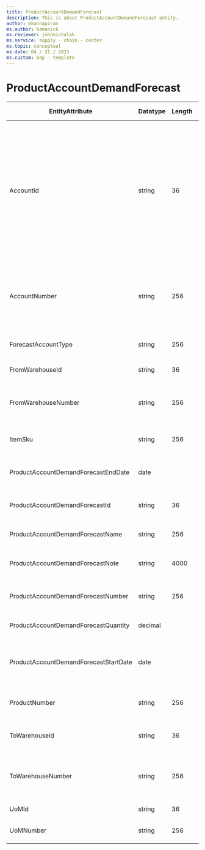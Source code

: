 ```yaml
---
title: ProductAccountDemandForecast
description: This is about ProductAccountDemandForecast entity.
author: mkannapiran
ms.author: kamanick
ms.reviewer: johnmichalak
ms.service: supply - chain - center
ms.topic: conceptual
ms.date: 04 / 21 / 2023
ms.custom: bap - template
---
```


# **ProductAccountDemandForecast**

|	EntityAttribute	|	Datatype	|	Length	|	Primary Key	|	Description	|
|---------------|--------|------|----------|-----------|
|	AccountId	|	string	|	36	|	No	|	A unique identifier of an account. The account could be a customer or vendor etc. AccountId is an auto generated Id by Microsoft D365 or Supply chain center. 	|
|	AccountNumber	|	string	|	256	|	No	|	Number or code for the account to quickly search and identify the account in system views.	|
|	ForecastAccountType	|	string	|	256	|	No	|	Account type of forecast	|
|	FromWarehouseId	|	string	|	36	|	No	|	The unique Id of warehouse	|
|	FromWarehouseNumber	|	string	|	256	|	No	|	The origin warehouse number for the demand forecast	|
|	ItemSku	|	string	|	256	|	Yes	|	The stock keeping unit of product	|
|	ProductAccountDemandForecastEndDate	|	date	|		|	No	|	The validity or expirty date of this record	|
|	ProductAccountDemandForecastId	|	string	|	36	|	Yes	|	The unique Id of the demand forecast	|
|	ProductAccountDemandForecastName	|	string	|	256	|	No	|	Name of the demand forecast	|
|	ProductAccountDemandForecastNote	|	string	|	4000	|	No	|	Notes or comments for demand forecast	|
|	ProductAccountDemandForecastNumber	|	string	|	256	|	Yes	|	The unique number of the demand forecast	|
|	ProductAccountDemandForecastQuantity	|	decimal	|		|	No	|	Demand forecast quantity	|
|	ProductAccountDemandForecastStartDate	|	date	|		|	No	|	The beginning or effective start date of this record	|
|	ProductNumber	|	string	|	256	|	No	|	Product number for demand forecast	|
|	ToWarehouseId	|	string	|	36	|	No	|	The unique Id of the destination warehouse	|
|	ToWarehouseNumber	|	string	|	256	|	No	|	The destination warehouse number for the demand forecast	|
|	UoMId	|	string	|	36	|	No	|	Unit of measure Id	|
|	UoMNumber	|	string	|	256	|	No	|	Unit of measure ISO code	|
